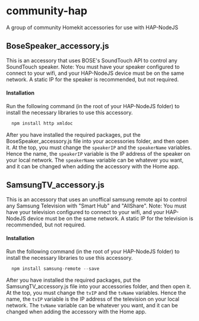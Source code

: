 # community-hap
A group of community Homekit accessories for use with HAP-NodeJS

## BoseSpeaker_accessory.js
This is an accessory that uses BOSE's SoundTouch API to control any SoundTouch speaker.
Note: You must have your speaker configured to connect to your wifi, and your HAP-NodeJS device must be on the same network.
A static IP for the speaker is recommended, but not required.

#### Installation
Run the following command (in the root of your HAP-NodeJS folder) to install the necessary libraries to use this accessory.
```javascript
  npm install http xmldoc
```
After you have installed the required packages, put the BoseSpeaker_accessory.js file into your accessories folder, and then open it. At the top, you must change the ```speakerIP``` and the ```speakerName``` variables. Hence the name, the ```speakerIP``` variable is the IP address of the speaker on your local network. The ```speakerName``` variable can be whatever you want, and it can be changed when adding the accessory with the Home app.

## SamsungTV_accessory.js
This is an accessory that uses an unoffical samsung remote api to control any Samsung Television with "Smart Hub" and "AllShare".
Note: You must have your television configured to connect to your wifi, and your HAP-NodeJS device must be on the same network.
A static IP for the television is recommended, but not required.

#### Installation
Run the following command (in the root of your HAP-NodeJS folder) to install the necessary libraries to use this accessory.
```javascript
  npm install samsung-remote --save
```
After you have installed the required packages, put the SamsungTV_accessory.js file into your accessories folder, and then open it. At the top, you must change the ```tvIP``` and the ```tvName``` variables. Hence the name, the ```tvIP``` variable is the IP address of the television on your local network. The ```tvName``` variable can be whatever you want, and it can be changed when adding the accessory with the Home app.
